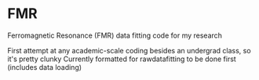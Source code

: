# FMR
Ferromagnetic Resonance (FMR) data fitting code for my research

First attempt at any academic-scale coding besides an undergrad class, so it's pretty clunky
Currently formatted for rawdatafitting to be done first (includes data loading)
